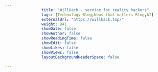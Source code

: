 ---
                title: "WillHack - service for reality hackers"
                tags: [Technology Blog,News that matters Blog,AI]
                externalUrl: "https://willhack.top/"
                weight: 941
                showDate: false
                showAuthor: false
                showReadingTime: false
                showEdit: false
                showLikes: false
                showViews: false
                layoutBackgroundHeaderSpace: false
                ---
